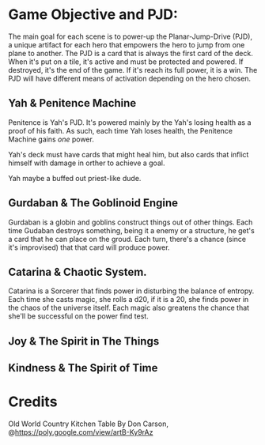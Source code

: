 # Game Objective and PJD:

The main goal for each scene is to power-up the Planar-Jump-Drive (PJD), a unique artifact for each hero that empowers the hero to jump from one plane to another.
The PJD is a card that is always the first card of the deck. When it's put on a tile, it's active and must be protected and powered. If destroyed, it's the end of the game. If it's reach its full power, it is a win.
The PJD will have different means of activation depending on the hero chosen.

## Yah & Penitence Machine

Penitence is Yah's PJD. It's powered mainly by the Yah's losing health as a proof of his faith. As such, each time Yah loses health, the Penitence Machine gains *one* power.

Yah's deck must have cards that might heal him, but also cards that inflict himself with damage in orther to achieve a goal.

Yah maybe a buffed out priest-like dude.

## Gurdaban & The Goblinoid Engine

Gurdaban is a globin and goblins construct things out of other things. Each time Gudaban destroys something, being it a enemy or a structure, he get's a card that he can place on the groud. Each turn, there's a chance (since it's improvised) that that card will produce power.

## Catarina & Chaotic System.

Catarina is a Sorcerer that finds power in disturbing the balance of entropy. Each time she casts magic, she rolls a d20, if it is a 20, she finds power in the chaos of the universe itself. Each magic also greatens the chance that she'll be successful on the power find test. 
<!--There's a chance she will find power each time she casts a spell. The more spells she cast, greater the chance. -->

## Joy & The Spirit in The Things

## Kindness & The Spirit of Time

# Credits

Old World Country Kitchen Table By Don Carson, @https://poly.google.com/view/artB-Ky9rAz
